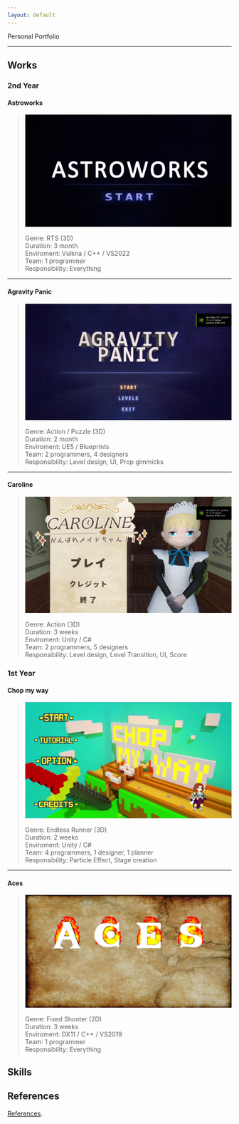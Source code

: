 ```yaml
---
layout: default
---
```


Personal Portfolio

* * *

## Works

### 2nd Year

  #### Astroworks 
  >  ![Astroworks](/assets/images/img/Games/game5.png) 
  >  <p> 
  >  Genre: RTS (3D) <br>
  >  Duration: 3 month <br>
  >  Enviroment: Vulkna / C++ / VS2022 <br>
  >  Team: 1 programmer <br>
  >  Responsibility: Everything </p>

* * *

  #### Agravity Panic 
  >  ![Agravity Panic](/assets/images/img/Games/game4.png) 
  >  <p>
  >  Genre: Action / Puzzle (3D) <br>
  >  Duration: 2 month <br>
  >  Enviroment: UE5 / Blueprints <br>
  >  Team: 2 programmers, 4 designers <br>
  >  Responsibility: Level design, UI, Prop gimmicks </p>

* * *

  #### Caroline 
  >  ![Caroline](/assets/images/img/Games/game3.png) 
  >  <p>
  >  Genre: Action (3D) <br>
  >  Duration: 3 weeks <br>
  >  Enviroment: Unity / C# <br>
  >  Team: 2 programmers, 5 designers <br>
  >  Responsibility: Level design, Level Transition, UI, Score <br>

### 1st Year

  #### Chop my way
  >  ![Chop my way](/assets/images/img/Games/game2.png) 
  >  <p>
  >  Genre: Endless Runner (3D) <br>
  >  Duration: 2 weeks <br>
  >  Enviroment: Unity / C# <br>
  >  Team: 4 programmers, 1 designer, 1 planner <br>
  >  Responsibility: Particle Effect, Stage creation </p>

* * *

  #### Aces
  >  ![Aces](/assets/images/img/Games/game1.png)
  >  <p>
  >  Genre: Fixed Shooter (2D) <br>
  >  Duration: 3 weeks <br>
  >  Enviroment: DX11 / C++ / VS2019 <br>
  >  Team: 1 programmer <br>
  >  Responsibility: Everything </p>


## Skills


## References
[References](./References.md).